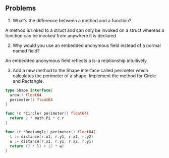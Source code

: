 ## Problems

1. What's the difference between a method and a function?

A method is linked to a struct and can only be invoked on a struct
whereas a function can be invoked from anywhere it is declared

2. Why would you use an embedded anonymous field instead of a normal named field?

An embedded anonymous field reflects a is-a relationship intuitively

3. Add a new method to the Shape interface called perimeter which calculates the perimeter of a shape. Implement the method for Circle and Rectangle.

```go
type Shape interface{
  area() float64
  perimeter() float64
}

func (c *Circle) perimeter() float64{
  return 2 * math.Pi * c.r
}

func (r *Rectangle) perimeter() float64{
  l := distance(r.x1, r.y1, r.x1, r.y2)
  w := distance(r.x1, r.y1, r.x2, r.y1)
  return (2 * l) + (2 * w)
}
```
